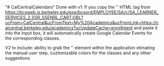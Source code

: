 "# CalCentralCalendars" 
Done with v1:
	If you copy the '<tbody>' HTML tag from https://bcsweb.is.berkeley.edu/psp/bcsprd/EMPLOYEE/SA/c/SA_LEARNER_SERVICES_2.SSR_SSENRL_CART.GBL?ucFrom=CalCentral&ucFromText=My%20Academics&ucFromLink=https://calcentral.berkeley.edu/academics?ucUpdateCache=enrollment
	and paste it into the Input box, it will automatically create Google Calendar Events for the corresponding classes.

V2 to include:
	ability to grab the '<tbody>' element within the application elimating the manual user step.
	cuztomizable colors for the classes
	and any other suggestions
